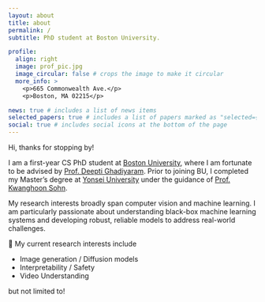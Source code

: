 ```yaml
---
layout: about
title: about
permalink: /
subtitle: PhD student at Boston University. 

profile:
  align: right
  image: prof_pic.jpg
  image_circular: false # crops the image to make it circular
  more_info: >
    <p>665 Commonwealth Ave.</p>
    <p>Boston, MA 02215</p>

news: true # includes a list of news items
selected_papers: true # includes a list of papers marked as "selected={true}"
social: true # includes social icons at the bottom of the page
---
```


Hi, thanks for stopping by! <script src="https://kit.fontawesome.com/451e6a344c.js" crossorigin="anonymous"></script>

I am a first-year CS PhD student at [Boston University](https://www.bu.edu/cs/), where I am fortunate to be advised by [Prof. Deepti Ghadiyaram](https://deeptigp.github.io/). Prior to joining BU, I completed my Master’s degree at [Yonsei University](https://www.yonsei.ac.kr/en_sc/index.jsp) under the guidance of [Prof. Kwanghoon Sohn](https://scholar.google.com/citations?user=zEtk0QsAAAAJ&hl=en).

My research interests broadly span computer vision and machine learning. I am particularly passionate about understanding black-box machine learning systems and developing robust, reliable models to address real-world challenges.

💭 My current research interests include
- Image generation / Diffusion models
- Interpretability / Safety
- Video Understanding

but not limited to!